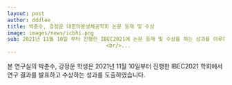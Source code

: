 ```yaml
---
layout: post
author: dddlee
title: 박춘수, 강정운 대한의용생체공학회 논문 등재 및 수상
image: images/news/icbhi.png
sub: 2021년 11월 10일 부터 진행한 IBEC2021에 논문 등재 및 수상을 하는 성과를 이루어 냈다.
                                <br/>...
---
```

본 연구실의 박춘수, 강정운 학생은 2021년 11월 10일부터 진행한 IBEC2021 학회에서 연구 결과를 발표하고 수상하는 성과를 도출하였습니다.